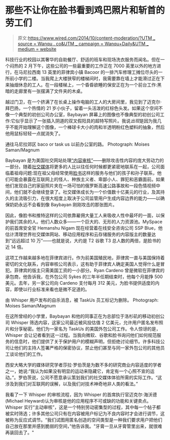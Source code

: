 # 那些不让你在脸书看到鸡巴照片和斩首的劳工们

> 原文:[https://www.wired.com/2014/10/content-moderation/?UTM _ source = Wanqu . co&UTM _ campaign = Wanqu+Daily&UTM _ medium = website](https://www.wired.com/2014/10/content-moderation/?utm_source=wanqu.co&utm_campaign=Wanqu+Daily&utm_medium=website)

科技行业的校园以其奢华的自助餐厅、舒适的班车和现场洗衣服务而闻名。但在一个闷热的 2 月下午，这些公司的一些最重要的工作正在 7000 英里以外的地方进行，在马尼拉西南 13 英里的菲律宾小镇 Bacoor 的一排汽车修理工摊位尽头的一所前小学的二楼。当我爬上大楼狭窄的楼梯间时，我需要靠在墙上才能滑过正在下来抽烟休息的工人。在一段楼梯上，一个昏昏欲睡的保安正在为一个前台工作:黑暗的走廊里有一张摆满了文件夹的木桌。

越过门卫，在一个挤满了在长桌上操作电脑的工人的大房间里，我见到了迈克尔·拜巴扬，一个热情的 21 岁小伙子，留着一头活泼的红棕色头发。如果这个空间不像一个典型的初创公司办公室，Baybayan 屏幕上的图像也不像典型的初创公司工作:它似乎显示了一张插入阴道的双叉假阳具的超特写照片。我说*出现*是因为我几乎不能开始理解这个图像，一个棒球卡大小的肉和半透明粉红色塑料的抽象，然后他用鼠标轻轻一点就消失了。

 通往马尼拉郊区 baco or task us 以前办公室的路。 Photograph: Moises Saman/Magnum

Baybayan 是为美国社交网站处理[“内容审核”](https://www.wired.com/tag/content-moderation)——删除攻击性内容的庞大劳动力的一部分。随着[社交媒体](https://www.wired.com/tag/social-media)将更多的人比以往任何时候都更紧密地联系在一起，公司面临着祖母问题:现在祖父母经常使用[脸书](https://www.wired.com/tag/facebook/)这样的服务与他们的孩子和孙子联系，他们可能会暴露在互联网上的怪人、种族主义者、卑鄙小人、罪犯和恶霸面前。如果他们发现自己的家庭照片夹在一场可怕的俄罗斯高速公路事故和一段色情视频中间，他们就不会继续登录了。社交媒体成长为一个价值数十亿美元的行业，及其持久的主流吸引力，在很大程度上取决于公司监管用户生成内容边界的能力——以确保奶奶永远不会看到像 Baybayan 刚刚攻击的那张图片。

因此，像脸书和推特这样的公司依靠雇佣大量工人来吸收人性中最坏的一面，以保护我们其余的人。他们人数众多——一个巨大的、无形的人力资源池。MySpace 的前首席安全官 Hemanshu Nigam 现在经营着在线安全咨询公司 SSP Blue，他估计清理世界社交媒体网站、移动应用程序和云存储服务的内容版主的数量达到“远远超过 10 万”——也就是说，大约是 T2 谷歌 T3 总人数的两倍，是脸书的近 14 倍。

这项工作越来越多地在菲律宾进行。作为前美国殖民地，菲律宾一直与美国保持着密切的文化联系，内容审核公司表示，这有助于菲律宾人确定美国人觉得什么是冒犯。菲律宾的版主只需美国工资的一小部分。Ryan Cardeno 曾是微软在菲律宾的承包商，他告诉我，在外包公司 Sykes 的三年半任期结束时，他每个月能挣 500 美元。去年，另一家公司向 Cardeno 支付每月 312 美元，为脸书提供适度的内容，即使以行业标准来看也是微不足道的。

 由 Whisper 用户发布的自杀消息，被 TaskUs 员工标记为删除。 Photograph: Moises Saman/Magnum

在这所曾经的小学里，Baybayan 和他的同事正在为总部位于洛杉矶的移动初创公司 Whisper 筛选内容，这家公司最近被风投估值 2 亿美元，允许用户匿名发布照片和分享秘密。他们为一家名为 TaskUs 的美国外包公司工作。令人惊讶的是，Whisper 会让记者看到这一过程。当我向微软、谷歌和脸书询问他们如何规范服务的信息时，他们提供了关于保护用户的模糊声明，但拒绝讨论细节。许多科技公司让他们的主持人签署严格的保密协议，禁止他们甚至与同一家外包公司的其他员工谈论他们的工作。

西安大略大学的媒体研究学者莎拉·罗伯茨是为数不多的研究商业内容适度的学者之一，她说:“我认为如果没有明显的运动来隐藏它，肯定有一个心照不宣的运动。”。罗伯茨说，公司不愿意承认策划我们的社交媒体体验所需的实际工作。“这涉及到我们对互联网的误解，以及我们对技术神奇地非人类的看法。”

我看了一下 Whisper 的审核流程，因为 Whisper 的首席执行官迈克尔·海沃德(Michael Heyward)认为审核是他的应用程序不可或缺的功能和关键卖点。Whisper 实行“主动审核”，这是一个特别劳动密集型的过程，其中每一个帖子都被实时筛选；许多其他公司只有在内容被用户标记为不良内容时才会进行调节，这被称为反应式调节。“我们试图用匿名创造的空间类型是一种我们要求用户把他们自己放在那里并感到脆弱的空间，”他告诉我。"牙膏一旦从牙膏管里出来，就很难再装回去了。"